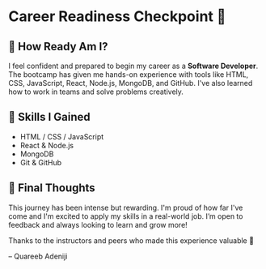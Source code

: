 # Career Readiness Checkpoint 🚀

## 💼 How Ready Am I?
I feel confident and prepared to begin my career as a **Software Developer**. The bootcamp has given me hands-on experience with tools like HTML, CSS, JavaScript, React, Node.js, MongoDB, and GitHub. I've also learned how to work in teams and solve problems creatively.

## 🔧 Skills I Gained
- HTML / CSS / JavaScript
- React & Node.js
- MongoDB
- Git & GitHub


## 💬 Final Thoughts
This journey has been intense but rewarding. I'm proud of how far I've come and I'm excited to apply my skills in a real-world job. I’m open to feedback and always looking to learn and grow more!

Thanks to the instructors and peers who made this experience valuable 🙏

– Quareeb Adeniji
